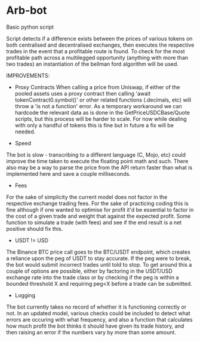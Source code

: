 # Arb-bot
Basic python script


Script detects if a difference exists between the prices of various tokens on both centralised and decentralised exchanges, then executes the respective trades in the event that a profitable route is found. To check for the most profitable path across a multilegged opportunity (anything with more than two trades) an instantiation of the bellman ford algorithm will be used.

IMPROVEMENTS:

- Proxy Contracts
When calling a price from Uniswap, if either of the pooled assets uses a proxy contract then calling 'await tokenContract0.symbol()' or other related functions (.decimals, etc) will throw a 'is not a function' error. As a temporary workaround we can hardcode the relevant data as is done in the GetPriceUSDCBase/Quote scripts, but this process will be harder to scale. For now while dealing with only a handful of tokens this is fine but in future a fix will be needed.

- Speed 

The bot is slow - transcribing to a different language (C, Mojo, etc) could improve the time taken to execute the floating point math
and such. There also may be a way to parse the price from the API return faster than what is implemented here and save a couple milliseconds.

- Fees

For the sake of simplicity the current model does not factor in the respective exchange trading fees. For the sake of practicing coding
this is fine although if one wanted to optimise for profit it'd be essential to factor in the cost of a given trade and weight that
against the expected profit. Some function to simulate a trade (with fees) and see if the end result is a net positive should fix this.

- USDT != USD

The Binance BTC price call goes to the BTC/USDT endpoint, which creates a reliance upon the peg of USDT to stay accurate. If the peg were to 
break, the bot would submit incorrect trades until told to stop.
To get around this a couple of options are possible, either by factoring in the USDT/USD exchange rate into the trade class or by 
checking if the peg is within a bounded threshold X and requiring peg<X before a trade can be submitted.

- Logging

The bot currently takes no record of whether it is functioning correctly or not. In an updated model, various checks could be 
included to detect what errors are occuring with what frequency, and also a function that calculates how much profit the bot
thinks it should have given its trade history, and then raising an error if the numbers vary by more than some amount.
